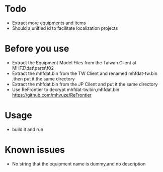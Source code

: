 # Todo
- Extract more equipments and items
- Should a unified id to facilitate localization projects

# Before you use
- Extract the Equipment Model Files from the Taiwan Client at MHFZ\dat\parts\f02
- Extract the mhfdat.bin from the TW Client and renamed mhfdat-tw.bin ,then put it the same directory
- Extract the mhfdat.bin from the JP Cilent and put it the same directory
- Use ReFrontier to decrypt mhfdat-tw.bin,mhfdat.bin
https://github.com/mhvuze/ReFrontier

# Usage
- build it and run

# Known issues
- No string that the equipment name is dummy,and no description
